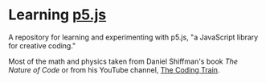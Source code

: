 # Learning [p5.js](https://p5js.org)
A repository for learning and experimenting with p5.js, "a JavaScript library for creative coding."

Most of the math and physics taken from Daniel Shiffman's book *The Nature of Code* or from his YouTube channel, [The Coding Train](https://www.youtube.com/@TheCodingTrain).